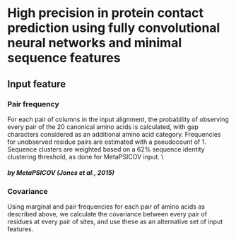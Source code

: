 # High precision in protein contact prediction using fully convolutional neural networks and minimal sequence features

## Input feature 

### Pair frequency
For each pair of columns in the
input alignment, the probability of observing every pair of the 20 canonical amino acids is calculated, with gap characters considered as
an additional amino acid category. Frequencies for unobserved residue pairs are estimated with a pseudocount of 1. Sequence clusters
are weighted based on a 62% sequence identity clustering threshold,
as done for MetaPSICOV input. \

##### by MetaPSICOV (Jones et al., 2015)

### Covariance 
Using marginal and pair frequencies for each pair of amino acids as described above, we calculate the covariance between every pair of residues at every pair of sites, and use these as an alternative set of input features.
